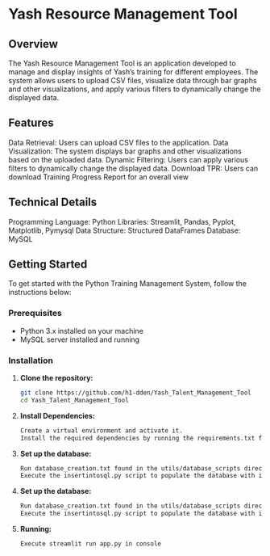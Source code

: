 # Yash Resource Management Tool

## Overview

The Yash Resource Management Tool is an application developed to manage and display insights of Yash’s training for different employees. The system allows users to upload CSV files, visualize data through bar graphs and other visualizations, and apply various filters to dynamically change the displayed data.

## Features

Data Retrieval: Users can upload CSV files to the application.
Data Visualization: The system displays bar graphs and other visualizations based on the uploaded data.
Dynamic Filtering: Users can apply various filters to dynamically change the displayed data.
Download TPR: Users can download Training Progress Report for an overall view

## Technical Details

Programming Language: Python
Libraries: Streamlit, Pandas, Pyplot, Matplotlib, Pymysql
Data Structure: Structured DataFrames
Database: MySQL

## Getting Started

To get started with the Python Training Management System, follow the instructions below:

### Prerequisites

- Python 3.x installed on your machine
- MySQL server installed and running

### Installation

1. **Clone the repository:**
   ```bash
   git clone https://github.com/h1-dden/Yash_Talent_Management_Tool
   cd Yash_Talent_Management_Tool

2. **Install Dependencies:**
   ```bash
   Create a virtual environment and activate it.
   Install the required dependencies by running the requirements.txt file.

3. **Set up the database:**
   ```bash
   Run database_creation.txt found in the utils/database_scripts directory in your MySQL environment to create the necessary database structure.
   Execute the insertintosql.py script to populate the database with initial data.

4. **Set up the database:**
   ```bash
   Run database_creation.txt found in the utils/database_scripts directory in your MySQL environment to create the necessary database structure.
   Execute the insertintosql.py script to populate the database with initial data.

4. **Running:**
   ```bash
   Execute streamlit run app.py in console
